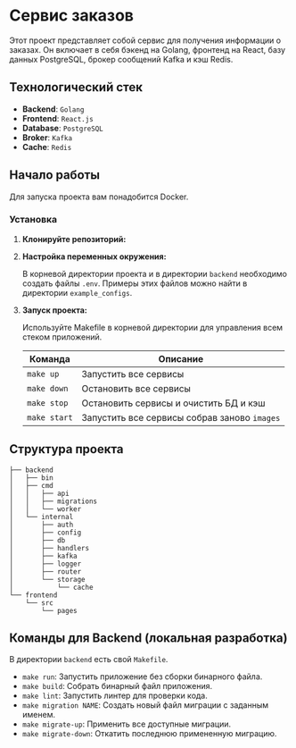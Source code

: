 # Сервис заказов

Этот проект представляет собой сервис для получения информации о заказах. Он включает в
себя бэкенд на Golang, фронтенд на React, базу данных PostgreSQL, брокер сообщений Kafka и кэш Redis.

## Технологический стек

- **Backend**: `Golang`
- **Frontend**: `React.js`
- **Database**: `PostgreSQL`
- **Broker**: `Kafka`
- **Cache**: `Redis`

## Начало работы

Для запуска проекта вам понадобится Docker.

### Установка

1. **Клонируйте репозиторий:**
2. **Настройка переменных окружения:**

   В корневой директории проекта и в директории `backend` необходимо создать файлы `.env`. Примеры этих файлов можно
   найти в директории `example_configs`.

3. **Запуск проекта:**

   Используйте Makefile в корневой директории для управления всем стеком приложений.

   | **Команда**  | **Описание**                                 |
   |--------------|----------------------------------------------|
   | `make up`    | Запустить все сервисы                        |
   | `make down`  | Остановить все сервисы                       |
   | `make stop`  | Остановить сервисы и очистить БД и кэш       |
   | `make start` | Запустить все сервисы собрав заново `images` |

## Структура проекта

```
├── backend
│   ├── bin
│   ├── cmd
│   │   ├── api
│   │   ├── migrations
│   │   └── worker
│   └── internal
│       ├── auth
│       ├── config
│       ├── db
│       ├── handlers
│       ├── kafka
│       ├── logger
│       ├── router
│       └── storage
│           └── cache
└── frontend
    └── src
        └── pages
```

## Команды для Backend (локальная разработка)

В директории `backend` есть свой `Makefile`.

- `make run`: Запустить приложение без сборки бинарного файла.
- `make build`: Собрать бинарный файл приложения.
- `make lint`: Запустить линтер для проверки кода.
- `make migration NAME`: Создать новый файл миграции с заданным именем.
- `make migrate-up`: Применить все доступные миграции.
- `make migrate-down`: Откатить последнюю примененную миграцию.
